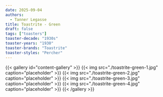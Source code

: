 ```yaml
---
date: 2025-09-04
authors:
  - Tanner Legasse
title: Toastrite - Green
draft: false
tags: ["toasters"]
toaster-decade: "1930s"
toaster-years: "1930"
toaster-brands: "Toastrite"
toaster-styles: "Percher"
---
```

{{< gallery id="content-gallery" >}}
  {{< img src="./toastrite-green-1.jpg" caption="placeholder" >}}
  {{< img src="./toastrite-green-2.jpg" caption="placeholder" >}}
  {{< img src="./toastrite-green-3.jpg" caption="placeholder" >}}
  {{< img src="./toastrite-green-4.jpg" caption="placeholder" >}}
{{< /gallery >}}
